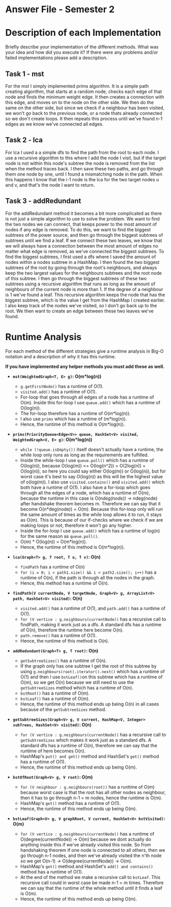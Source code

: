# Answer File - Semester 2
# Description of each Implementation
Briefly describe your implementation of the different methods. What was your idea and how did you execute it? If there were any problems and/or failed implementations please add a description.

## Task 1 - mst
For the mst I simply implemented prims algorithm. It is a simple path creating algorithm, that starts at a random node, checks each edge of that node and finds the minimum weight edge. It then creates a connection with this edge, and moves on to the node on the other side. We then do the same on the other side, but since we check if a neighbour has been visited, we won't go back to the previous node, or a node thats already connected so we don't create loops. It then repeats this process until we've found n-1 edges as we know we've connected all edges. 

## Task 2 - lca
For lca I used a a simple dfs to find the path from the root to each node. I use a recursive algorithm to this where I add the node I visit, but if the target node is not within this node's subtree the node is removed from the list when the method traces back. I then save these two paths, and go through them one node by one, until I found a mismatching node in the path. When this happens I know that the i-1 node is the lca for the two target nodes u and v, and that's the node I want to return. 

## Task 3 - addRedundant
For the addRedundant method it becomes a bit more complicated as there is not just a simple algorithm to use to solve the problem. We want to find the two nodes we can connect, that keeps power to the most amount of nodes if any edge is removed. To do this, we want to find the biggest subtrees of the power source, and then go through the biggest subtrees of subtrees until we find a leaf. If we connect these two leaves, we know that we will always have a connection between the most amount of edges no matter what edge is removed, as we've connected the biggest subtrees. 
To find the biggest subtrees, I first used a dfs where I saved the amount of nodes within a nodes subtree in a HashMap. 
I then found the two biggest subtrees of the root by going through the root's neighbours, and always keep the two largest values for the neighbours subtrees and the root node of this subtree.
I then go through the biggest subtrees of these two subtrees using a recursive algorithm that runs as long as the amount of neighbours of the current node is more than 1. If the degree of a neighbour is 1 we've found a leaf. 
This recursive algorithm keeps the node that has the biggest subtree, which is the value I get from the HashMap I created earlier. I also keep track of the nodes we've visited, so I don't go back up to the root. 
We then want to create an edge between these two leaves we've found. 

# Runtime Analysis
For each method of the different strategies give a runtime analysis in Big-O notation and a description of why it has this runtime.

**If you have implemented any helper methods you must add these as well.**

* **``mst(WeightedGraph<T, E> g)``: O(m*log(n))**
    - `g.getFirstNode()` has a runtime of O(1).
    - `visited.add()` has a runtime of O(1).
    - For-loop that goes through all edges of a node has a runtime of O(m). Inside this for-loop I use ``queue.add()`` which has a runtime of O(log(n)).
    - The for-loop therefore has a runtime of O(m*log(n)). 
    - I also use `prims` which has a runtime of (m*log(n)).
    - Hence, the runtime of this method is O(m*log(n)).

* **``prims(PriorityQueue<Edge<V>> queue, HashSet<V> visited, WeightedGraph<V, E> g)``: O(m*log(n))**
    - `while (!queue.isEmpty())` itself doesn't actually have a runtime, the while loop only runs as long as the requirements are fulfilled. 
    - Inside the while-loop I use `queue.poll()` which has a runtime of O(log(n)), because O(log(m)) <= O(log(n^2)) = O(2log(n)) = O(log(n)), so here you could say either O(log(m)) or O(log(n)), but for worst case it's best to say O(log(n)) as this will be the highest value of o(log(m)). I also use `visited.contains()` and `visited.add()` which both have a runtime of O(1). I also have a for-loop which goes through all the edges of a node, which has a runtime of O(m), because the runtime in this case is O(n*deg(node)) -> n*deg(node) after handshake theorem becomes m. Therefore we can say that it become O(n*deg(node)) = O(m). Because this for-loop only will run the same amount of times as the while loop allows it to run, it stays as O(m). This is because of our if-checks where we check if we are making loops or not, therefore it won't go any higher.
    - Inside the for-loop I use `queue.add()` which has a runtime of log(n) for the same reason as `queue.poll()`.
    - O(m) * O(log(n)) = O(m*log(n)).
    - Hence, the runtime of this method is O(m*log(n)).

* **``lca(Graph<T> g, T root, T u, T v)``: O(n)**
    - `findPath` has a runtime of O(n)
    - `for (i = 0; i < path1.size() && i < path2.size(); i++)` has a runtime of O(n), if the path is through all the nodes in the graph.
    - Hence, this method has a runtime of O(n).

* **``findPath(V currentNode, V targetNode, Graph<V> g, ArrayList<V> path, HashSet<V> visited)``: O(n)**
    - `visited.add()` has a runtime of O(1), and `path.add()` has a runtime of O(1).
    - `for (V vertice : g.neighbours(currentNode))` has a recursive call to findPath, making it work just as a dfs. A standard dfs has a runtime of O(n), therefore the runtime here become O(n). 
    - `path.remove()` has a runtime of O(1).
    - Hence, the runtime of this method is O(n).



* **``addRedundant(Graph<T> g, T root)``: O(n)**
    - `getSubtreeSizes()` has a runtime of O(n).
    - If the graph only has one subtree I get the root of this subtree by using `g.neighbours(root).iterator().next()` which has a runtime of O(1) and then I use `bstLeaf()`on this subtree which has a runtime of O(m), so we get O(n) because we still need to use the `getSubtreeSizes` method which has a runtime of O(n).
    - `bstRoot()` has a runtime of O(m).
    - `bstLeaf()` has a runtime of O(m).
    - Hence, the runtime of this method ends up being O(n) in all cases because of the `getSubtreeSizes` method.

* **``getSubtreeSizes(Graph<V> g, V current, HashMap<V, Integer> subTrees, HashSet<V> visited)``: O(n)**
    - `for (V vertice : g.neighbours(currentNode))` has a recursive call to `getSubtreeSizes` which makes it work just as a standard dfs. A standard dfs has a runtime of O(n), therefore we can say that the runtime of here becomes O(n).
    - HashMap's `put() and get()` method and HashSet's `get()` method has a runtime of O(1). 
    - Hence, the runtime of this method ends up being O(m).

* **``bstOfRoot(Graph<V> g, V root)``: O(m)**
    - `for (V neighbour : g.neighbours(root))` has a runtime of O(m) because worst case is that the root has all other nodes as neighbour, then it has to go through n-1 = m nodes, hence the runtime is O(m). 
    - HashMap's `get()` method has a runtime of O(1).
    - Hence, the runtime of this method ends up being O(m).

* **``bstLeaf(Graph<V> g, V graphRoot, V current, HashSet<V> bstVisited)``: O(m)**
    - `for (V vertice : g.neighbours(currentNode))` has a runtime of O(degree(currentNode)) -> O(m) because we dont actually do anything inside this if we've already visited this node. So from handshaking theorem if one node is connected to all others, then we go through n-1 nodes, and then we've already visited the n'th node so we get O(n-1) -> O(degree(currentNode)) -> O(m).
    - HashMap's `get()` method and HashSet's `add() and contains()` method has a runtime of O(1).
    - At the end of the method we make a recursive call to `bstLeaf`. This recursive call could in worst case be made n-1 = m times. Therefore we can say that the runtime of the whole method until it finds a leaf is O(m). 
    - Hence, the runtime of this method ends up being O(m).
